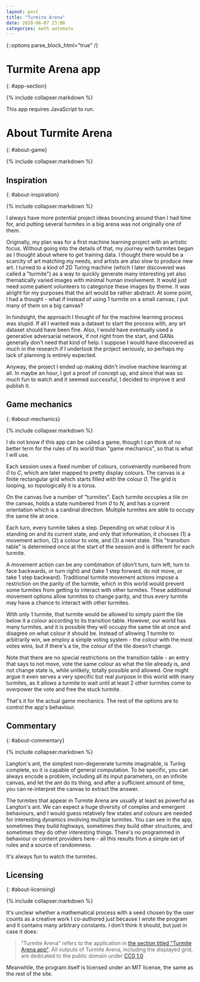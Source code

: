 ```yaml
---
layout: post
title: "Turmite Arena"
date: 2020-06-07 23:00
categories: math automata
---
```


{::options parse_block_html="true" /}

# Turmite Arena app
{: #app-section}

{% include collapser.markdown %}

<div id="game-window">

<div class="no-js">
This app requires JavaScript to run.
</div>



</div>

# About Turmite Arena
{: #about-game}

{% include collapser.markdown %}

<div>

## Inspiration
{: #about-inspiration}

{% include collapser.markdown %}

<div>

I always have more potential project ideas bouncing around than I had time for, and putting several turmites in a big arena was not originally one of them.

Originally, my plan was for a first machine learning project with an artistic focus.
Without going into the details of that, my journey with turmites began as I thought about where to get training data.
I thought there would be a scarcity of art matching my needs, and artists are also slow to produce new art.
I turned to a kind of 2D Turing machine (which I later discovered was called a "turmite") as a way to quickly generate many interesting yet also thematically varied images with minimal human involvement.
It would just need some patient volunteers to categorize these images by theme.
It was alright for my purposes that the art would be rather abstract.
At some point, I had a thought - what if instead of using 1 turmite on a small canvas, I put many of them on a big canvas?

In hindsight, the approach I thought of for the machine learning process was stupid.
If all I wanted was a dataset to start the process with, any art dataset should have been fine.
Also, I would have eventually used a generative adversarial network, if not right from the start, and GANs generally don't need that kind of help.
I suppose I would have discovered as much in the research if I undertook the project seriously, so perhaps my lack of planning is entirely expected.

Anyway, the project I ended up making didn't involve machine learning at all.
In maybe an hour, I got a proof of concept up, and since that was so much fun to watch and it seemed successful, I decided to improve it and publish it.

</div>

## Game mechanics
{: #about-mechanics}

{% include collapser.markdown %}

<div>

I do not know if this app can be called a game, though I can think of no better term for the rules of its world than "game mechanics", so that is what I will use.

Each session uses a fixed number of colours, conveniently numbered from *0* to *C*, which are later mapped to pretty display colours.
The canvas is a finite rectangular grid which starts filled with the colour *0*.
The grid is looping, so topologically it is a torus.

On the canvas live a number of "turmites".
Each turmite occupies a tile on the canvas, holds a state numbered from *0* to *N*, and has a current orientation which is a cardinal direction.
Multiple turmites are able to occupy the same tile at once.

Each turn, every turmite takes a step.
Depending on what colour it is standing on and its current state, and only that information, it chooses (1) a movement action, (2) a colour to vote, and (3) a next state.
This "transition table" is determined once at the start of the session and is different for each turmite.

A movement action can be any combination of (don't turn, turn left, turn to face backwards, or turn right) and (take 1 step forward, do not move, or take 1 step backward).
Traditional turmite movement actions impose a restriction on the parity of the turmite, which in this world would prevent some turmites from getting to interact with other turmites.
These additional movement options allow turmites to change parity, and thus every turmite may have a chance to interact with other turmites.

With only 1 turmite, that turmite would be allowed to simply paint the tile below it a colour according to its transition table.
However, our world has many turmites, and it is possible they will occupy the same tile at once and disagree on what colour it should be.
Instead of allowing 1 turmite to arbitrarily win, we employ a simple voting system - the colour with the most votes wins, but if there's a tie, the colour of the tile doesn't change.

Note that there are no special restrictions on the transition table - an entry that says to not move, vote the same colour as what the tile already is, and not change state is, while unlikely, totally possible and allowed.
One might argue it even serves a very specific but real purpose in this world with many turmites, as it allows a turmite to wait until at least 2 other turmites come to overpower the vote and free the stuck turmite.

That's it for the actual game mechanics.
The rest of the options are to control the app's behaviour.

</div>

## Commentary
{: #about-commentary}

{% include collapser.markdown %}

<div>

Langton's ant, the simplest non-degenerate turmite imaginable, is Turing complete, so it is capable of general computation.
To be specific, you can always encode a problem, including all its input parameters, on an infinite canvas, and let the ant do its thing, and after a sufficient amount of time, you can re-interpret the canvas to extract the answer.

The turmites that appear in Turmite Arena are usually at least as powerful as Langton's ant.
We can expect a huge diversity of complex and emergent behaviours, and I would guess relatively few states and colours are needed for interesting dynamics involving multiple turmites.
You can see in the app, sometimes they build highways, sometimes they build other structures, and sometimes they do other interesting things.
There's no programmed in behaviour or content providers here - all this results from a simple set of rules and a source of randomness.

It's always fun to watch the turmites.

</div>

## Licensing
{: #about-licensing}

{% include collapser.markdown %}

<div>

It's unclear whether a mathematical process with a seed chosen by the user counts as a creative work I co-authored just because I wrote the program and it contains many arbitrary constants.
I don't think it should, but just in case it does:

> "Turmite Arena" refers to the application in [the section titled "Turmite Arena app"](#app-section).
> All outputs of Turmite Arena, including the displayed grid, are dedicated to the public domain under [CC0 1.0](https://creativecommons.org/publicdomain/zero/1.0/)

Meanwhile, the program itself is licensed under an MIT license, the same as the rest of the site.

</div>

</div>